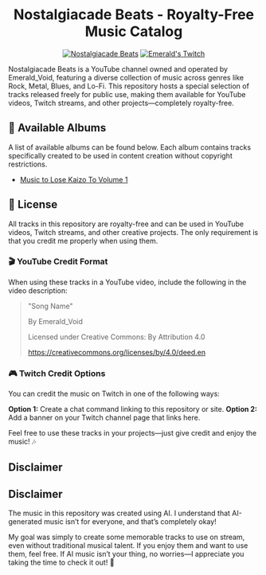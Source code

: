 <h1 align="center">Nostalgiacade Beats - Royalty-Free Music Catalog</h1>

<p align="center"><a href="https://www.youtube.com/@NostalgiacadeBeats"><img src="https://img.shields.io/badge/Nostalgiacade_Beats-ff0000?logo=youtubemusic&logoColor=ffffff" alt="Nostalgiacade Beats"></a> <a href="https://www.twitch.tv/emerald_void"><img src="https://img.shields.io/badge/Emerald's_Twitch-9146FF?logo=twitch&logoColor=ffffff" alt="Emerald's Twitch"></a></p>


Nostalgiacade Beats is a YouTube channel owned and operated by Emerald_Void, featuring a diverse collection of music across genres like Rock, Metal, Blues, and Lo-Fi. This repository hosts a special selection of tracks released freely for public use, making them available for YouTube videos, Twitch streams, and other projects—completely royalty-free.

## 🎵 Available Albums
A list of available albums can be found below. Each album contains tracks specifically created to be used in content creation without copyright restrictions.
- [Music to Lose Kaizo To Volume 1](https://github.com/EmeraldVoid/nostalgiacade-beats/blob/da91e97dbff2b27d358d8c947237173460f831e4/Music%20to%20Lose%20Kaizo%20To/Album%20Info.md)


## 📜 License
All tracks in this repository are royalty-free and can be used in YouTube videos, Twitch streams, and other creative projects. The only requirement is that you credit me properly when using them.

### 🎬 YouTube Credit Format
When using these tracks in a YouTube video, include the following in the video description:

> "Song Name"
> 
> By Emerald_Void
>
> Licensed under Creative Commons: By Attribution 4.0
>
> https://creativecommons.org/licenses/by/4.0/deed.en

### 🎮 Twitch Credit Options
You can credit the music on Twitch in one of the following ways:

**Option 1:** Create a chat command linking to this repository or site.
**Option 2:** Add a banner on your Twitch channel page that links here.

Feel free to use these tracks in your projects—just give credit and enjoy the music! 🎶

## Disclaimer  

## Disclaimer  

The music in this repository was created using AI. I understand that AI-generated music isn’t for everyone, and that’s completely okay!  

My goal was simply to create some memorable tracks to use on stream, even without traditional musical talent. If you enjoy them and want to use them, feel free. If AI music isn’t your thing, no worries—I appreciate you taking the time to check it out! 🎵  


